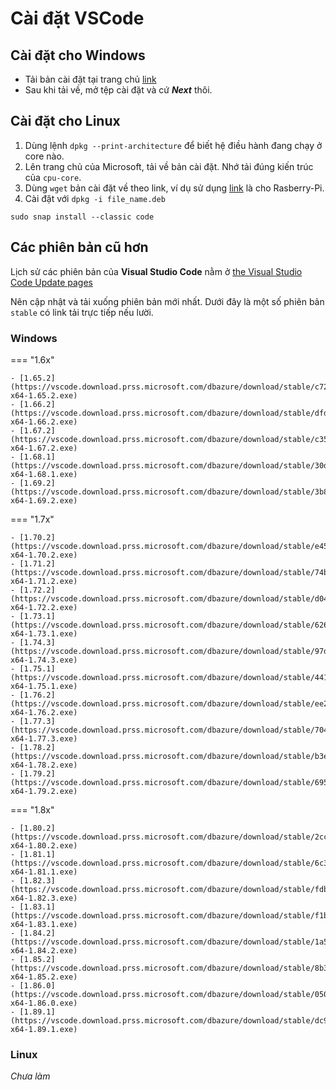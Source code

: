 # Cài đặt VSCode

## Cài đặt cho Windows

- Tải bản cài đặt tại trang chủ [link](https://code.visualstudio.com/download)
- Sau khi tải về, mở tệp cài đặt và cứ ___Next___ thôi.


## Cài đặt cho Linux

1. Dùng lệnh `dpkg --print-architecture` để biết hệ điều hành đang chạy ở core nào.
1. Lên trang chủ của Microsoft, tải về bản cài đặt. Nhớ tải đúng kiến trúc của `cpu-core`.
1. Dùng `wget` bản cài đặt về theo link, ví dụ sử dụng [link](https://vscode.download.prss.microsoft.com/dbazure/download/stable/e170252f762678dec6ca2cc69aba1570769a5d39/code_1.88.1-1712770538_arm64.deb) là cho Rasberry-Pi.
1. Cài đặt với `dpkg -i file_name.deb`

```
sudo snap install --classic code
```

## Các phiên bản cũ hơn

Lịch sử các phiên bản của __Visual Studio Code__ nằm ở [the Visual Studio Code Update pages](https://code.visualstudio.com/updatessss)

Nên cập nhật và tải xuống phiên bản mới nhất. Dưới đây là một số phiên bản `stable` có link tải trực tiếp nếu lười.

### Windows

=== "1.6x"

    - [1.65.2](https://vscode.download.prss.microsoft.com/dbazure/download/stable/c722ca6c7eed3d7987c0d5c3df5c45f6b15e77d1/VSCodeUserSetup-x64-1.65.2.exe)
    - [1.66.2](https://vscode.download.prss.microsoft.com/dbazure/download/stable/dfd34e8260c270da74b5c2d86d61aee4b6d56977/VSCodeUserSetup-x64-1.66.2.exe)
    - [1.67.2](https://vscode.download.prss.microsoft.com/dbazure/download/stable/c3511e6c69bb39013c4a4b7b9566ec1ca73fc4d5/VSCodeUserSetup-x64-1.67.2.exe)
    - [1.68.1](https://vscode.download.prss.microsoft.com/dbazure/download/stable/30d9c6cd9483b2cc586687151bcbcd635f373630/VSCodeUserSetup-x64-1.68.1.exe)
    - [1.69.2](https://vscode.download.prss.microsoft.com/dbazure/download/stable/3b889b090b5ad5793f524b5d1d39fda662b96a2a/VSCodeUserSetup-x64-1.69.2.exe)

=== "1.7x"

    - [1.70.2](https://vscode.download.prss.microsoft.com/dbazure/download/stable/e4503b30fc78200f846c62cf8091b76ff5547662/VSCodeUserSetup-x64-1.70.2.exe)
    - [1.71.2](https://vscode.download.prss.microsoft.com/dbazure/download/stable/74b1f979648cc44d385a2286793c226e611f59e7/VSCodeUserSetup-x64-1.71.2.exe)
    - [1.72.2](https://vscode.download.prss.microsoft.com/dbazure/download/stable/d045a5eda657f4d7b676dedbfa7aab8207f8a075/VSCodeUserSetup-x64-1.72.2.exe)
    - [1.73.1](https://vscode.download.prss.microsoft.com/dbazure/download/stable/6261075646f055b99068d3688932416f2346dd3b/VSCodeUserSetup-x64-1.73.1.exe)
    - [1.74.3](https://vscode.download.prss.microsoft.com/dbazure/download/stable/97dec172d3256f8ca4bfb2143f3f76b503ca0534/VSCodeUserSetup-x64-1.74.3.exe)
    - [1.75.1](https://vscode.download.prss.microsoft.com/dbazure/download/stable/441438abd1ac652551dbe4d408dfcec8a499b8bf/VSCodeUserSetup-x64-1.75.1.exe)
    - [1.76.2](https://vscode.download.prss.microsoft.com/dbazure/download/stable/ee2b180d582a7f601fa6ecfdad8d9fd269ab1884/VSCodeUserSetup-x64-1.76.2.exe)
    - [1.77.3](https://vscode.download.prss.microsoft.com/dbazure/download/stable/704ed70d4fd1c6bd6342c436f1ede30d1cff4710/VSCodeUserSetup-x64-1.77.3.exe)
    - [1.78.2](https://vscode.download.prss.microsoft.com/dbazure/download/stable/b3e4e68a0bc097f0ae7907b217c1119af9e03435/VSCodeUserSetup-x64-1.78.2.exe)
    - [1.79.2](https://vscode.download.prss.microsoft.com/dbazure/download/stable/695af097c7bd098fbf017ce3ac85e09bbc5dda06/VSCodeUserSetup-x64-1.79.2.exe)

=== "1.8x"

    - [1.80.2](https://vscode.download.prss.microsoft.com/dbazure/download/stable/2ccd690cbff1569e4a83d7c43d45101f817401dc/VSCodeUserSetup-x64-1.80.2.exe)
    - [1.81.1](https://vscode.download.prss.microsoft.com/dbazure/download/stable/6c3e3dba23e8fadc360aed75ce363ba185c49794/VSCodeUserSetup-x64-1.81.1.exe)
    - [1.82.3](https://vscode.download.prss.microsoft.com/dbazure/download/stable/fdb98833154679dbaa7af67a5a29fe19e55c2b73/VSCodeUserSetup-x64-1.82.3.exe)
    - [1.83.1](https://vscode.download.prss.microsoft.com/dbazure/download/stable/f1b07bd25dfad64b0167beb15359ae573aecd2cc/VSCodeUserSetup-x64-1.83.1.exe)
    - [1.84.2](https://vscode.download.prss.microsoft.com/dbazure/download/stable/1a5daa3a0231a0fbba4f14db7ec463cf99d7768e/VSCodeUserSetup-x64-1.84.2.exe)
    - [1.85.2](https://vscode.download.prss.microsoft.com/dbazure/download/stable/8b3775030ed1a69b13e4f4c628c612102e30a681/VSCodeUserSetup-x64-1.85.2.exe)
    - [1.86.0](https://vscode.download.prss.microsoft.com/dbazure/download/stable/05047486b6df5eb8d44b2ecd70ea3bdf775fd937/VSCodeUserSetup-x64-1.86.0.exe)
    - [1.89.1](https://vscode.download.prss.microsoft.com/dbazure/download/stable/dc96b837cf6bb4af9cd736aa3af08cf8279f7685/VSCodeUserSetup-x64-1.89.1.exe)

### Linux
_Chưa làm_